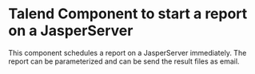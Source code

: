 # Talend Component to start a report on a JasperServer
This component schedules a report on a JasperServer immediately.
The report can be parameterized and can be send the result files as email.
